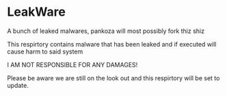 # LeakWare
A bunch of leaked malwares, pankoza will most possibly fork thiz shiz

This respirtory contains malware that has been leaked and if executed will cause harm to said system

I AM NOT RESPONSIBLE FOR ANY DAMAGES!

Please be aware we are still on the look out and this respirtory will be set to update.
